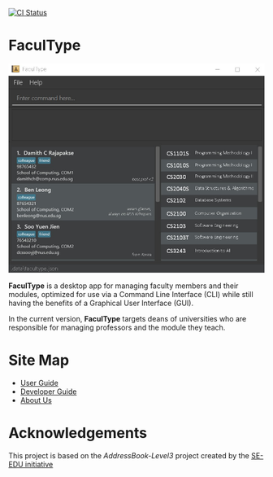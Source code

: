 [![CI Status](https://github.com/AY2021S1-CS2103-T14-1/tp/workflows/Java%20CI/badge.svg)](https://github.com/AY2021S1-CS2103-T14-1/tp/actions)

# FaculType

![Ui](docs/images/Ui.png)

**FaculType** is a desktop app for managing faculty members and their modules, optimized for use via a Command Line
 Interface (CLI) while still having the benefits of a Graphical User Interface (GUI).
 
 In the current version, **FaculType** targets deans of universities who are responsible for managing professors and
  the module they teach.

# Site Map
* [User Guide](https://github.com/AY2021S1-CS2103-T14-1/tp/blob/master/docs/UserGuide.md)
* [Developer Guide](https://github.com/AY2021S1-CS2103-T14-1/tp/blob/master/docs/UserGuide.md)
* [About Us](https://github.com/AY2021S1-CS2103-T14-1/tp/blob/master/docs/UserGuide.md)

# Acknowledgements
This project is based on the *AddressBook-Level3* project created by the [SE-EDU initiative](https://se-education.org)
